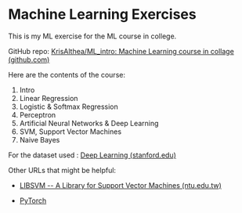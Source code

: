 # Machine Learning Exercises

This is my ML exercise for the ML course in college.

GitHub repo: [KrisAlthea/ML_intro: Machine Learning course in collage (github.com)](https://github.com/KrisAlthea/ML_intro)



Here are the contents of the course:

1. Intro
2. Linear Regression
3. Logistic & Softmax Regression
4. Perceptron
5. Artificial Neural Networks & Deep Learning
6. SVM, Support Vector Machines
7. Naive Bayes



For the dataset used : [Deep Learning (stanford.edu)](http://openclassroom.stanford.edu/MainFolder/DocumentPage.php?course=DeepLearning&doc=exercises/ex4/ex4.html)

Other URLs that might be helpful:

- [LIBSVM -- A Library for Support Vector Machines (ntu.edu.tw)](https://www.csie.ntu.edu.tw/~cjlin/libsvm/)

- [PyTorch](https://pytorch.org/)

  